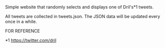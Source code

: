 Simple website that randomly selects and displays one of Dril's*1 tweets.

All tweets are collected in tweets.json. The JSON data will be updated every once in a while.


FOR REFERENCE 

*1 https://twitter.com/dril
